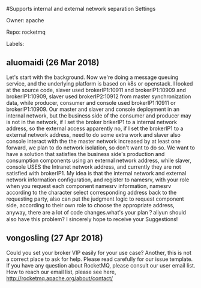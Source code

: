 #Supports internal and external network separation Settings

Owner: apache

Repo: rocketmq

Labels: 

## aluomaidi (26 Mar 2018)

Let's start with the background. Now we're doing a message queuing service, and the underlying platform is based on k8s or openstack. I looked at the source code, slaver used brokerIP1:10911 and brokerIP1:10909 and brokerIP1:10909, slaver used brokerIP2:10912 from master synchronization data, while producer, consumer and console used brokerIP1:10911 or brokerIP1:10909. Our master and slaver and console deployment in an internal network, but the business side of the consumer and producer may is not in the network, if I set the broker brikerIP1 to a internal network address, so the external access apparently no, if I set the brokerIP1 to a external network address, need to do some extra work and slaver also console interact with the the master network increased by at least one forward, we plan to do network isolation, so don't want to do so. We want to have a solution that satisfies the business side's production and consumption components using an external network address, while slaver, console USES the Intranet network address, and currently they are not satisfied with brokerIP1. My idea is that the internal network and external network information configuration, and register to namesrv, with your role when you request each component namesrv information, namesrv according to the character select corresponding address back to the requesting party, also can put the judgment logic to request component side, according to their own role to choose the appropriate address, anyway, there are a lot of code changes.what's your plan？aliyun should also have this problem? I sincerely hope to receive your Suggestions!



## vongosling (27 Apr 2018)

Could you set your broker VIP easily for your use case? Another, this is not a correct place to ask for help. Please read carefully for our issue template. If you have any question about RocketMQ, please consult our user email list. How to reach our email list, please see here, http://rocketmq.apache.org/about/contact/

